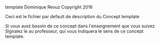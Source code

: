 template
Dominique Revuz Copyright 2016

Ceci est le fichier par default de description du Concept template

Si vous avez besoin de ce concept dans l'enseignement que vous suivez
 Signalez le au professeur, qui vous indiquera le sens de ce concept template.
